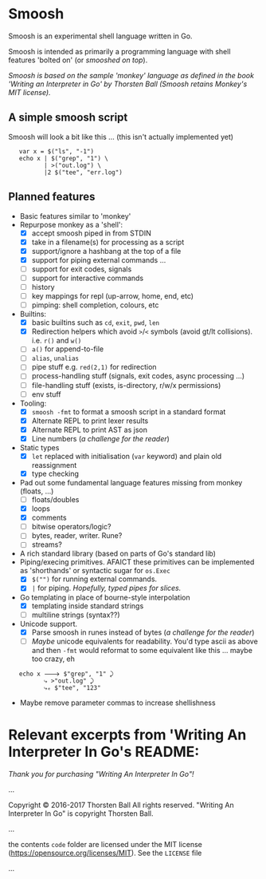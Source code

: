 # Smoosh

Smoosh is an experimental shell language written in Go. 

Smoosh is intended as primarily a programming language with shell features 'bolted on' (or _smooshed on top_).

_Smoosh is based on the sample 'monkey' language as defined in the book 'Writing an Interpreter in Go' by Thorsten Ball (Smoosh retains Monkey's MIT license)._

## A simple smoosh script

Smoosh will look a bit like this … (this isn't actually implemented yet)

```
   var x = $("ls", "-1")
   echo x | $("grep", "1") \
          | >("out.log") \
          |2 $("tee", "err.log")
```

## Planned features

* Basic features similar to 'monkey'
* Repurpose monkey as a 'shell':
  - [X] accept smoosh piped in from STDIN
  - [X] take in a filename(s) for processing as a script
  - [X] support/ignore a hashbang at the top of a file
  - [X] support for piping external commands …
  - [ ] support for exit codes, signals
  - [ ] support for interactive commands
  - [ ] history
  - [ ] key mappings for repl (up-arrow, home, end, etc)
  - [ ] pimping: shell completion, colours, etc
* Builtins:
  - [X] basic builtins such as `cd`, `exit`, `pwd`, `len`
  - [X] Redirection helpers which avoid `>`/`<` symbols (avoid gt/lt collisions). i.e. `r()` and `w()`
  - [ ] `a()` for append-to-file
  - [ ] `alias`, `unalias`
  - [ ] pipe stuff e.g. `red(2,1)` for redirection
  - [ ] process-handling stuff (signals, exit codes, async processing ...)
  - [ ] file-handling stuff (exists, is-directory, r/w/x permissions)
  - [ ] env stuff
* Tooling:
  - [X] `smoosh -fmt` to format a smoosh script in a standard format
  - [X] Alternate REPL to print lexer results
  - [X] Alternate REPL to print AST as json
  - [X] Line numbers (_a challenge for the reader_)
* Static types
  - [X] `let` replaced with initialisation (`var` keyword) and plain old reassignment
  - [X] type checking
* Pad out some fundamental language features missing from monkey (floats, …)
  - [ ] floats/doubles
  - [X] loops
  - [X] comments
  - [ ] bitwise operators/logic?
  - [ ] bytes, reader, writer. Rune?
  - [ ] streams?
* A rich standard library (based on parts of Go's standard lib)
* Piping/execing primitives.
  AFAICT these primitives can be implemented as 'shorthands' or syntactic sugar for `os.Exec`
  - [X] `$("")` for running external commands. 
  - [X] `|` for piping. _Hopefully, typed pipes for slices._
* Go templating in place of bourne-style interpolation
  - [X] templating inside standard strings
  - [ ] multiline strings (syntax??)
* Unicode support.
  - [X] Parse smoosh in runes instead of bytes (_a challenge for the reader_)
  - [ ] _Maybe_ unicode equivalents for readability. You'd type ascii as above and then `-fmt` would reformat to some equivalent like this ... maybe too crazy, eh
```
   echo x 🡒 $"grep", "1" ⤸
          ⤷ >"out.log" ⤸
          ⤷ₑ $"tee", "123"
```
* Maybe remove parameter commas to increase shellishness

# Relevant excerpts from 'Writing An Interpreter In Go's README:

_Thank you for purchasing "Writing An Interpreter In Go"!_

… 

Copyright © 2016-2017 Thorsten Ball
All rights reserved.
"Writing An Interpreter In Go" is copyright Thorsten Ball.

… 

the contents `code` folder are licensed under the MIT license
(https://opensource.org/licenses/MIT). See the `LICENSE` file 

… 

